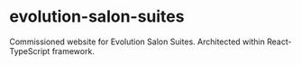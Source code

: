# evolution-salon-suites
Commissioned website for Evolution Salon Suites. Architected within React-TypeScript framework.
